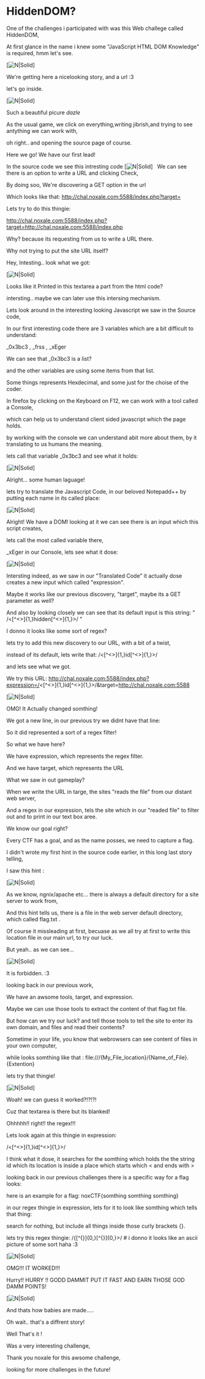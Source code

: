 # HiddenDOM?

One of the challenges i participated with was this Web challege called HiddenDOM,

At first glance in the name i knew some "JavaScript HTML DOM Knowledge" is required, hmm let's see.

[![N|Solid](https://raw.githubusercontent.com/xpinked/ctf-writeups/master/noxCTF18/Web/HiddenDOM/Screenshots/Screenshot_1.png)]

We're getting here a nicelooking story, and a url :3

let's go inside.

[![N|Solid](https://raw.githubusercontent.com/xpinked/ctf-writeups/master/noxCTF18/Web/HiddenDOM/Screenshots/Screenshot_2.png)]

Such a beautiful picure *dazle*

As the usual game, we click on everything,writing jibrish,and trying to see antything we can work with,

oh right.. and opening the source page of course.

Here we go! We have our first lead!

In the source code we see this intresting code
[![N|Solid](https://raw.githubusercontent.com/xpinked/ctf-writeups/master/noxCTF18/Web/HiddenDOM/Screenshots/Screenshot_3.png)]
 
We can see there is an option to write a URL and clicking Check,

By doing soo, We're discovering a GET option in the url

Which looks like that: http://chal.noxale.com:5588/index.php?target=

Lets try to do this thingie:

http://chal.noxale.com:5588/index.php?target=http://chal.noxale.com:5588/index.php

Why? because its requesting from us to write a URL there.

Why not trying to put the site URL itself?

Hey, Intesting.. look what we got:

[![N|Solid](https://raw.githubusercontent.com/xpinked/ctf-writeups/master/noxCTF18/Web/HiddenDOM/Screenshots/Screenshot_5.png)]

Looks like it Printed in this textarea a part from the html code?

intersting.. maybe we can later use this intersing mechanism.

Lets look around in the interesting looking Javascript we saw in the Source code,

In our first interesting code there are 3 variables which are a bit difficult to understand:

_0x3bc3 , _frss , _xEger

We can see that _0x3bc3 is a list?

and the other variables are using some items from that list.

Some things represents Hexdecimal, and some just for the choise of the coder.

In firefox by clicking on the Keyboard on F12, we can work with a tool called a Console,

which can help us to understand client sided javascript which the page holds.

by working with the console we can understand abit more about them,
by it translating to us humans the meaning.

lets call that variable _0x3bc3 and see what it holds:

[![N|Solid](https://raw.githubusercontent.com/xpinked/ctf-writeups/master/noxCTF18/Web/HiddenDOM/Screenshots/Screenshot_6.png)]

Alright... some human laguage!

lets try to translate the Javascript Code, in our beloved Notepadd++ by putting each name in its called place:

[![N|Solid](https://raw.githubusercontent.com/xpinked/ctf-writeups/master/noxCTF18/Web/HiddenDOM/Screenshots/Screenshot_10.png)]

Alright! We have a DOM!
looking at it we can see there is an input which this script creates,

lets call the most called variable there,

_xEger in our Console, lets see what it dose:

[![N|Solid](https://raw.githubusercontent.com/xpinked/ctf-writeups/master/noxCTF18/Web/HiddenDOM/Screenshots/Screenshot_8.png)]

Intersting indeed, as we saw in our "Translated Code" it actually dose creates a new input which called "expression".

Maybe it works like our previous discovery, "target", maybe its a GET parameter as well?

And also by looking closely we can see that its default input is this string:
" /<[^<>]{1,}hidden[^<>]{1,}>/ "

I donno it looks like some sort of regex?

lets try to add this new discovery to our URL, with a bit of a twist,

instead of its default, lets write that: /<[^<>]{1,}id[^<>]{1,}>/

and lets see what we got.

We try this URL: http://chal.noxale.com:5588/index.php?expression=/<[^<>]{1,}id[^<>]{1,}>/&target=http://chal.noxale.com:5588

[![N|Solid](https://raw.githubusercontent.com/xpinked/ctf-writeups/master/noxCTF18/Web/HiddenDOM/Screenshots/Screenshot_9.png)]

OMG! It Actually changed somthing!

We got a new line, in our previous try we didnt have that line:

 <form action="index.php" id="main_form" style="position:sticky;">
 
 So it did represented a sort of a regex filter!

So what we have here?

We have expression, which represents the regex filter.

And we have target, which represents the URL

What we saw in out gameplay?

When we write the URL in targe, the sites "reads the file" from our distant web server,

And a regex in our expression, tels the site which in our "readed file" to filter out and to print in our text box aree.

We know our goal right?

Every CTF has a goal, and as the name posses, we need to capture a flag.

I didn't wrote my first hint in the source code earlier, in this long last story telling,

I saw this hint :

[![N|Solid](https://raw.githubusercontent.com/xpinked/ctf-writeups/master/noxCTF18/Web/HiddenDOM/Screenshots/Screenshot_11.png)]

As we know, ngnix/apache etc... there is always a default directory for a site server to work from,

And this hint tells us, there is a file in the web server default directory, which called flag.txt .

Of course it missleading at first, becuase as we all try at first to write this location file in our main url, to try our luck.

But yeah.. as we can see...

[![N|Solid](https://raw.githubusercontent.com/xpinked/ctf-writeups/master/noxCTF18/Web/HiddenDOM/Screenshots/Screenshot_12.png)]

It is forbidden. :3

looking back in our previous work,

We have an awsome tools, target, and expression.

Maybe we can use those tools to extract the content of that flag.txt file.

But how can we try our luck? and tell those tools to tell the site to enter its own domain, and files and read their contents?

Sometime in your life, you know that webrowsers can see content of files in your own computer,

while looks somthing like that : file:///{My_File_location}/{Name_of_File}.{Extention}

lets try that thingie!

[![N|Solid](https://raw.githubusercontent.com/xpinked/ctf-writeups/master/noxCTF18/Web/HiddenDOM/Screenshots/Screenshot_13.png)]

Woah! we can guess it worked?!?!?!

Cuz that textarea is there but its blanked!

Ohhhhh!! right!! the regex!!!

Lets look again at this thingie in expression:

/<[^<>]{1,}id[^<>]{1,}>/

I think what it dose, it searches for the somthing which holds the the string id which its location is inside a place which starts which < and ends with >

looking back in our previous challenges there is a specific way for a flag looks:

here is an example for a flag: noxCTF{somthing somthing somthing}

in our regex thingie in expression, lets for it to look like somthing which tells that thing:

search for nothing, but include all things inside those curly brackets {}.

lets try this regex thingie: /{[^{}]{0,}[^{}]{0,}>/  # i donno it looks like an ascii picture of some sort haha :3

[![N|Solid](https://raw.githubusercontent.com/xpinked/ctf-writeups/master/noxCTF18/Web/HiddenDOM/Screenshots/Screenshot_14.png)]

OMG!!! IT WORKED!!!

Hurry!! HURRY !! GODD DAMMIT PUT IT FAST AND EARN THOSE GOD DAMM POINTS!

[![N|Solid](https://raw.githubusercontent.com/xpinked/ctf-writeups/master/noxCTF18/Web/HiddenDOM/Screenshots/Screenshot_15.png)]

And thats how babies are made.....

Oh wait.. that's a diffrent story!

Well That's it !

Was a very interesting challenge,

Thank you noxale for this awsome challenge,

looking for more challenges in the future!
